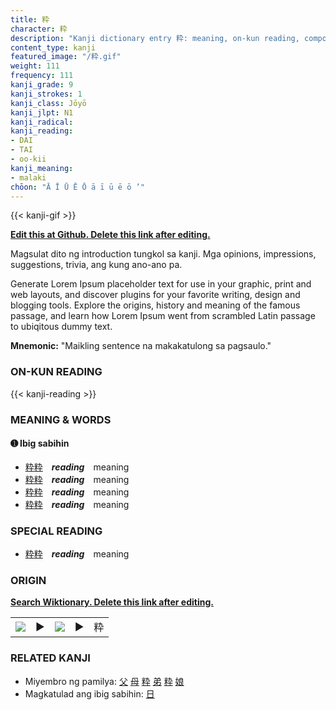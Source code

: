 ```yaml
---
title: 粋
character: 粋
description: "Kanji dictionary entry 粋: meaning, on-kun reading, compounds, origin, related kanji"
content_type: kanji
featured_image: "/粋.gif"
weight: 111
frequency: 111
kanji_grade: 9
kanji_strokes: 1
kanji_class: Jōyō
kanji_jlpt: N1
kanji_radical: 
kanji_reading: 
- DAI
- TAI
- oo-kii
kanji_meaning:
- malaki
chōon: "Ā Ī Ū Ē Ō ā ī ū ē ō ’"
---
```

[//]: # (Don't edit the line below. Kanji animated GIF code is automatically generated.)
{{< kanji-gif >}}

[//]: # (Edit below this line.)

**[Edit this at Github. Delete this link after editing.](https://github.com/tim0g/tim/tree/main/content/kanji/粋/index.md)**

Magsulat dito ng introduction tungkol sa kanji. Mga opinions, impressions, suggestions, trivia, ang kung ano-ano pa.

Generate Lorem Ipsum placeholder text for use in your graphic, print and web layouts, and discover plugins for your favorite writing, design and blogging tools. Explore the origins, history and meaning of the famous passage, and learn how Lorem Ipsum went from scrambled Latin passage to ubiqitous dummy text.
 
**Mnemonic:** "Maikling sentence na makakatulong sa pagsaulo."

### ON-KUN READING

[//]: # (Don't edit the line below. ON-KUN READING code is automatically generated.)
{{< kanji-reading >}}

### MEANING & WORDS

#### ➊ **Ibig sabihin**
  - [粋](../粋)[粋](../粋)　***reading***　meaning
  - [粋](../粋)[粋](../粋)　***reading***　meaning
  - [粋](../粋)[粋](../粋)　***reading***　meaning
  - [粋](../粋)[粋](../粋)　***reading***　meaning

### SPECIAL READING
  - [粋](../粋)[粋](../粋)　***reading***　meaning

### ORIGIN

**[Search Wiktionary. Delete this link after editing.](https://wiktionary.org/wiki/粋)**
<table class="kanji-table"><tr><td>
<img src="60px-粋-bronze.svg.png">
</td><td>▶</td><td>
<img src="60px-粋-oracle.svg.png">
</td><td>▶</td>
<td class="kanji-origin">粋</td>
</tr></table>

### RELATED KANJI
- Miyembro ng pamilya: [父](../父) [母](../母) [粋](../粋) [弟](../弟) [粋](../粋) [娘](../娘)
- Magkatulad ang ibig sabihin: [日](../日)
